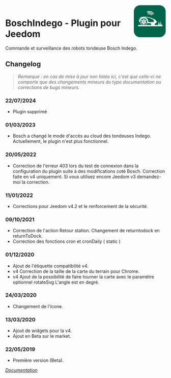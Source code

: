 <img align="right" src="../images/BoschIndego_icon.png" width="100">

# BoschIndego - Plugin pour Jeedom

Commande et surveillance des robots tondeuse Bosch Indego.

## Changelog

>*Remarque : en cas de mise à jour non listée ici, c'est que celle-ci ne comporte que des changements mineurs du type documentation ou corrections de bugs mineurs.*

### 22/07/2024
- Plugin supprimé

### 01/03/2023
- Bosch a changé le mode d'accès au cloud des tondeuses Indego. Actuellement, le plugin n'est plus fonctionnel.

### 20/05/2022
- Correction de l'erreur 403 lors du test de connexion dans la configuration du plugin suite à des modifications coté Bosch.
Correction faite en v4 uniquement. Si vous utilisez encore Jeedom v3 demandez-moi la correction.
 
### 11/01/2022
- Corrections pour Jeedom v4.2 et le renforcement de la sécurité.

### 09/10/2021
- Correction de l'action Retour station. Changement de returntodock en returnToDock.
- Correction des fonctions cron et cronDaily ( static )

### 01/12/2020
- Ajout de l'étiquette compatibilité v4.
- v4 Correction de la taille de la carte du terrain pour Chrome.
- v4 Ajout de la possibilité de faire tourner la carte avec le paramètre optionnel rotateSvg L'angle est en degré.

### 24/03/2020
- Changement de l'icone.

### 13/03/2020
- Ajout de widgets pour la v4.
- Ajout en Beta sur le market.

### 22/05/2019
- Première version (Beta).

*[Documentation](index.md)*
